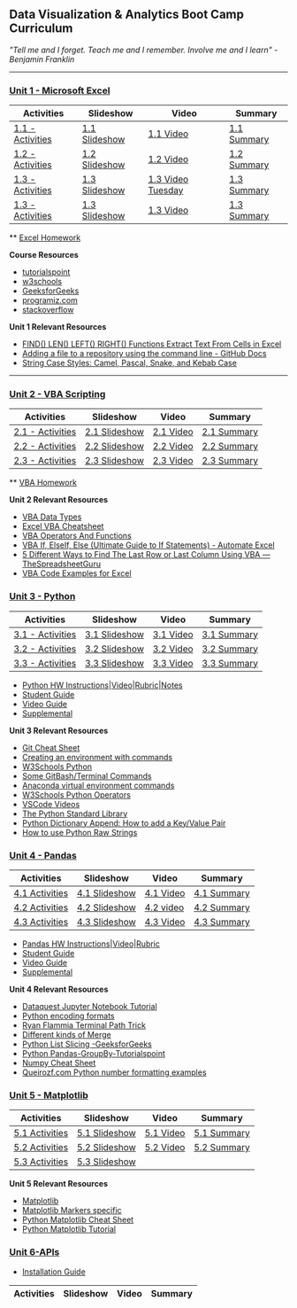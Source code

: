 ## Data Visualization & Analytics Boot Camp Curriculum

_"Tell me and I forget. Teach me and I remember. Involve me and I learn" - Benjamin Franklin_

- - -


### [Unit 1 - Microsoft Excel](01-Lesson-Plans/01-Excel)
|Activities|Slideshow|Video|Summary|
|---|---|---|---|
|[1.1 - Activities](01-Lesson-Plans/01-Excel/1)|[1.1 Slideshow](https://docs.google.com/presentation/d/1XiiZjZ6MS2VnLrlULftPjxx1JwMhMDEY8CI_OqQIW60/edit?usp=sharing)|[1.1 Video](https://zoom.us/rec/share/MCLKfD1r3YDU75bqdus-pEsty91pbmdkTzPwozXbyQyCszT-WlaIG3fnFvy3qc4a.p8aSznltcSLZ4tQv?startTime=1621980884000)|[1.1 Summary](https://drive.google.com/file/d/1PGxjl1guAlks9p0cTVz-yCG7M-PR1IaI/view?usp=sharing)
|[1.2 - Activities](01-Lesson-Plans/01-Excel/2/Activities)|[1.2 Slideshow](https://docs.google.com/presentation/d/1IxA5mxfRa4pnRGmbH9YJw_iten9JK1cbN_i6144S5Ds/edit#slide=id.g560846d15a_1_0)|[1.2 Video](https://zoom.us/rec/share/-titvQyzVALRPVUGpLc0U7VeXz5Z1ZTILYN-mHfXuR86JbnMqa6Wkk6k_KxKJ_Ik.oy3X1FbNLFBKGIRZ?startTime=1622151972000)|[1.2 Summary](https://drive.google.com/file/d/1i70DVupErUNkrwXYJMDo6TQQn69NPj0-/view?usp=sharing)
|[1.3 - Activities](01-Lesson-Plans/01-Excel/3)|[1.3 Slideshow](https://docs.google.com/presentation/d/1pJa1TZABU9A5sGXxak7XimvBMlzGin-TZ0EKKQDKVvk/edit#slide=id.g560846d15a_1_0)|[1.3 Video Tuesday](https://zoom.us/rec/share/Nz6ly32jW9Qq0xFYPGJ4pT9yg2hKA_kVCf7whvxwi-WypNPzMwiX9U2qawL6oLJy.dq56l7jBYDE-kjhF?startTime=1622583997000)|[1.3 Summary](https://drive.google.com/file/d/1HcCIdY_2kQ4QQ-jnwLqJcx3WqC_l0Wb5/view?usp=sharing)
|[1.3 - Activities](01-Lesson-Plans/01-Excel/3)|[1.3 Slideshow](https://docs.google.com/presentation/d/1pJa1TZABU9A5sGXxak7XimvBMlzGin-TZ0EKKQDKVvk/edit#slide=id.g560846d15a_1_0)|[1.3 Video](https://zoom.us/rec/play/nndh0u7tGzVkcIqRQdAMeWoFQrW6gUE_rdmx4zMcJ55w9Y7A_gRi9WKOBc0GTs3wlrIw3iK3t7C6cAXh.-HEv3Y1xSo09gYVW?startTime=1599600641000&_x_zm_rtaid=SoiS0mJBRJG5-FeueVy-ZA.1622739811038.05537012988c1142ee818a28de7cad82&_x_zm_rhtaid=930)|[1.3 Summary](https://drive.google.com/file/d/1HcCIdY_2kQ4QQ-jnwLqJcx3WqC_l0Wb5/view?usp=sharing)

** [Excel Homework](https://zoom.us/rec/share/0ZSfS62CaWullxpWZLAHxU51CWV0VvSoUvS64sMMoBpBd95BnIRIAd17l2yhVgkS.glaHhn3SADtM1ypu?startTime=1622598975000)

**Course Resources**
* [tutorialspoint](https://www.tutorialspoint.com/index.htm)
* [w3schools](https://www.w3schools.com/)
* [GeeksforGeeks](https://www.geeksforgeeks.org/)
* [programiz.com](https://www.programiz.com/)
* [stackoverflow](https://stackoverflow.com/)

**Unit 1 Relevant Resources**
* [FIND() LEN() LEFT() RIGHT() Functions Extract Text From Cells in Excel](https://www.youtube.com/watch?v=owi2asBN3oo)
* [Adding a file to a repository using the command line - GitHub Docs](https://docs.github.com/en/github/managing-files-in-a-repository/managing-files-using-the-command-line/adding-a-file-to-a-repository-using-the-command-line)
* [String Case Styles: Camel, Pascal, Snake, and Kebab Case](https://betterprogramming.pub/string-case-styles-camel-pascal-snake-and-kebab-case-981407998841)
- - -

### [Unit 2 - VBA Scripting](01-Lesson-Plans/02-VBA-Scripting)
|Activities|Slideshow|Video|Summary|
|---|---|---|---|
|[2.1 - Activities](01-Lesson-Plans/02-VBA-Scripting/1)|[2.1 Slideshow](https://docs.google.com/presentation/d/1Phs85XGpB1Zk9rnnpvoNJIuyRq5FERtqHplZLlBLDY4/edit#slide=id.g473a132ac1_0_7)|[2.1 Video](https://zoom.us/rec/share/2vpNsIu_uWaTYL4tczCeKDKbBp3i4rvkOPfCEb5ddD2YwLwxgCoxwbhT2k8gdQ.bz2rex3qRdijkRds?startTime=1622756799000)|[2.1 Summary](https://drive.google.com/file/d/1d7EzN2pzULBcNQOzyGR_WEGdScf9SBZH/view?usp=sharing)
|[2.2 - Activities](01-Lesson-Plans/02-VBA-Scripting/2)|[2.2 Slideshow](https://docs.google.com/presentation/d/1L-_yIwbWQTkFix_af4cWoKM6fV3-BkStu-GyVqON138/edit#slide=id.g473a132ac1_0_7)|[2.2 Video](https://zoom.us/rec/share/ACHsI-4O7MK4NzZG5zKNr9x66nXLqL6KZSmXMPVH96fYcS7Vt3dIkfT28nVSMVid.jG06CpgrEGK9vJ7n?startTime=1622898948000)|[2.2 Summary](https://drive.google.com/file/d/1bqbrdcTti2BB_EJRNcVyGnCj-e3hKoP2/view?usp=sharing)
|[2.3 - Activities](01-Lesson-Plans/02-VBA-Scripting/3)|[2.3 Slideshow](https://docs.google.com/presentation/d/1SU0xDLa1Cr790iIP_nZI42ypMjF2d1N7IgK-vu8lzI8/edit#slide=id.g473a132ac1_0_7)|[2.3 Video](https://zoom.us/rec/share/D83YvdWAFO-m2JxZ18q9AWVDI0HxAWxBbVRGkGp3gdV02rXH6aekKC4AUJg5rgkt.A-UG_oEBhvQxdOE-?startTime=1623188773000)|[2.3 Summary](https://drive.google.com/file/d/1I3j8bHJzNzxObY4pULrN4bonl7MBv7v9/view?usp=sharing)

** [VBA Homework](https://zoom.us/rec/share/D83YvdWAFO-m2JxZ18q9AWVDI0HxAWxBbVRGkGp3gdV02rXH6aekKC4AUJg5rgkt.A-UG_oEBhvQxdOE-?startTime=1623204139000)

**Unit 2 Relevant Resources**
* [VBA Data Types](https://docs.microsoft.com/en-us/office/vba/language/reference/user-interface-help/data-type-summary)
* [Excel VBA Cheatsheet](https://www.automateexcel.com/blockedfolder/AutomateExcel-VBA-Cheatsheet.pdf)
* [VBA Operators And Functions](https://www.excelfunctions.net/vba-operators-and-functions.html)
* [VBA If, ElseIf, Else (Ultimate Guide to If Statements) - Automate Excel](https://www.automateexcel.com/vba/else-if-statement)
* [5 Different Ways to Find The Last Row or Last Column Using VBA — TheSpreadsheetGuru](https://www.thespreadsheetguru.com/blog/2014/7/7/5-different-ways-to-find-the-last-row-or-last-column-using-vba)
* [VBA Code Examples for Excel](https://www.automateexcel.com/vba-code-examples/)

### [Unit 3 - Python](01-Lesson-Plans/03-Python)
|Activities|Slideshow|Video|Summary|
|---|---|---|---|
|[3.1 - Activities](01-Lesson-Plans/03-Python/1/Activities)|[3.1 Slideshow](https://docs.google.com/presentation/d/1qKC0MJpAMiMyK-mIPQsb0QVz4dFuLCOi-q-6ymdIDRQ/edit#slide=id.g71fbd5a0e0_0_0)|[3.1 Video](https://zoom.us/rec/share/czAgRfEIHEkTgdLEHEM8ahHoJYmHwlXaI3Y8aHCCwkWrgxzb59UCJrm7afzw0C6r.h1iXhk4LdtOYWu-O?startTime=1623361547000)|[3.1 Summary](https://drive.google.com/file/d/1Y-Z0ShMv4A5uwVDLHxwyw6Mu0ysujVSy/view?usp=sharing)
|[3.2 - Activities](01-Lesson-Plans/03-Python/2/Activities)|[3.2 Slideshow](https://docs.google.com/presentation/d/1Mu-qvYd0BMbh0u02WSFc9LPl_lyeu99Qpa8UjBZKX1g/edit#slide=id.g828f33c8e5_0_0)|[3.2 Video](https://zoom.us/rec/share/lA5cVIvb3AHTk1sQJQ5bSFN9FurP5wwVWmFLKGzcgIA2VEQZYSOHkyHDtNNjKMc.adDAZP7cwcQmydEW?startTime=1623504529000)|[3.2 Summary](https://drive.google.com/file/d/1_VIaA3u56V_nP_8FsjpuKDBWz8AEHICi/view?usp=sharing)
|[3.3 - Activities](01-Lesson-Plans/03-Python/3/Activities)|[3.3 Slideshow](https://docs.google.com/presentation/d/1Oe8Ne3n1k67DRQ4tgxjGZA6rALRkeJAsILIcVXb-o6Q/edit#slide=id.g72785e4cf0_0_2271)|[3.3 Video](https://zoom.us/rec/share/BLbfSHI0n5K8X03nhLDocVb-C8edLGBUpyPaBXtTNRHOb085_6M517BE3XDegqGk.Xoc5eE_n2dZdULfq?startTime=1623793544000)|[3.3 Summary](https://drive.google.com/file/d/18TG7U5xtymp_rL0v_Q6CHh7eHa6bpfTy/view?usp=sharing)

* [Python HW Instructions](https://github.com/RutgersCodingBootcamp/RUT-SOM-VIRT-DATA-PT-05-2021-U-C/tree/main/02-Homework/03-Python/Instructions)|[Video](https://zoom.us/rec/share/BLbfSHI0n5K8X03nhLDocVb-C8edLGBUpyPaBXtTNRHOb085_6M517BE3XDegqGk.Xoc5eE_n2dZdULfq?startTime=1623807789000)|[Rubric](https://docs.google.com/document/d/1Q5ZnMUD12NvbElOgE3a_lcahuRZdv83aDu9VtXZRiGg/edit)|[Notes](https://docs.google.com/document/d/1Cd82mEcKJeNN-Q8oKt-omaIgzAc5VpIkWmRaIGcvfAY/edit?usp=sharing)
* [Student Guide](01-Lesson-Plans/03-Python/StudentGuide.md)
* [Video Guide](01-Lesson-Plans/03-Python/VideoGuide.md)
* [Supplemental](01-Lesson-Plans/03-Python/Supplemental)

**Unit 3 Relevant Resources**
* [Git Cheat Sheet](https://education.github.com/git-cheat-sheet-education.pdf)
* [Creating an environment with commands](https://docs.conda.io/projects/conda/en/latest/user-guide/tasks/manage-environments.html#creating-an-environment-with-commands)
* [W3Schools Python](https://www.w3schools.com/python/python_getstarted.asp)
* [Some GitBash/Terminal Commands](https://docs.google.com/document/d/1KZ8M66uD43azf9ewtGZG0h-UO5JVOsY_xrMjrLD-8w8/edit?usp=sharing)
* [Anaconda virtual environment commands](https://docs.google.com/document/d/15A-7G8znsZaWrU9C-altBTirxdkIqcoARCYJlJ7JO7s/edit?usp=sharing)
* [W3Schools Python Operators](https://www.w3schools.com/python/python_operators.asp)
* [VSCode Videos](https://code.visualstudio.com/docs/getstarted/introvideos#VSCode)
* [The Python Standard Library](https://docs.python.org/3.8/library)
* [Python Dictionary Append: How to add a Key/Value Pair](https://www.guru99.com/python-dictionary-append.html)
* [How to use Python Raw Strings](https://www.askpython.com/python/string/python-raw-strings)


### [Unit 4 - Pandas](01-Lesson-Plans/04-Pandas)
|Activities|Slideshow|Video|Summary|
|---|---|---|---|
|[4.1 Activities](01-Lesson-Plans/04-Pandas/1/Activities)|[4.1 Slideshow](https://docs.google.com/presentation/d/1lvscn_6UUbLiXSSC9atN_LfYPgMRhbA5zY9IVQrbRh8/edit#slide=id.g72f20fcbfa_0_0)|[4.1 Video](https://zoom.us/rec/share/oc-toiH4KYRTVFPsvTJjvIvYDVGFiQk-S1hs5Kgm7Svigv_Q1hyy-YgbIib76Yt1.D2AtRpM_k3suUNmy?startTime=1623966330000)|[4.1 Summary](https://drive.google.com/file/d/1sFcPDwMzYRnsbqXdvHf6XxDpOzXksRlF/view?usp=sharing)
|[4.2 Activities](01-Lesson-Plans/04-Pandas/2/Activities)|[4.2 Slideshow](https://docs.google.com/presentation/d/1K5vkFCx6ltt-5-D-h4bEDoN7Bh54Jw2R-UNzx833rLw/edit#slide=id.g7fd6f39269_0_0)|[4.2 video](https://zoom.us/rec/share/iWpK_wCiDYwniLUpir4v_pDGj7azO3QzV2IP5nyH5JJ0wwfnqKeoH9E2XiH_DUOx.FcZ__dk1N1jEkTiV?startTime=1624108533000)|[4.2 Summary](https://drive.google.com/file/d/1dutst6sFUnghU8byVJrFAn0ipVG4LoOi/view?usp=sharing)
|[4.3 Activities](01-Lesson-Plans/04-Pandas/3/Activities)|[4.3 Slideshow](https://docs.google.com/presentation/d/1HUUqYF9hrgPD8Gni7LB1_zh-Fszs1qhq0hsGeNJ4hqA/edit#slide=id.g750dd75f01_0_0)|[4.3 Video](https://zoom.us/rec/share/cDZg9eWQMhJUf8OIgBiXo6qM_dOSw20wOIJc0QKyyHD9AT1CJKeg6Bb1cXvzkoeP.fPNd3DtSZVzqBaId?startTime=1624398340000)|[4.3 Summary](https://drive.google.com/file/d/1KTJJeA1ExBG4YOfNtSAUeTvjt7VByHmi/view?usp=sharing)


* [Pandas HW Instructions](02-Homework/04-Pandas/Instructions)|[Video](https://zoom.us/rec/share/cDZg9eWQMhJUf8OIgBiXo6qM_dOSw20wOIJc0QKyyHD9AT1CJKeg6Bb1cXvzkoeP.fPNd3DtSZVzqBaId?startTime=1624412505000)|[Rubric](https://docs.google.com/document/d/1VwP0gfKN-ZGZvIhuaKmx00wCcPOMC5qofXXFcUGe90E/edit)
* [Student Guide](01-Lesson-Plans/04-Pandas/StudentGuide.md)
* [Video Guide](01-Lesson-Plans/04-Pandas/VideoGuide.md)
* [Supplemental](01-Lesson-Plans/04-Pandas/Supplemental)


**Unit 4 Relevant Resources**
* [Dataquest Jupyter Notebook Tutorial](https://www.dataquest.io/blog/jupyter-notebook-tutorial/)
* [Python encoding formats](https://docs.python.org/3/library/codecs.html#standard-encodings)
* [Ryan Flammia Terminal Path Trick](https://docs.google.com/document/d/1fyjYdqcQ1zQQfbdYQaV9wkVs7X3haGP0gty6O6E0mrc/edit?usp=sharing)
* [Different kinds of Merge](https://docs.google.com/document/d/1l6yPd8Ox15c3pJ7N5qChbAt3tmXXIpNIQxhFLULIHg0/edit?usp=sharing)
* [Python List Slicing -GeeksforGeeks](https://www.geeksforgeeks.org/python-list-slicing/)
* [Python Pandas-GroupBy-Tutorialspoint](https://www.tutorialspoint.com/python_pandas/python_pandas_groupby.htm)
* [Numpy Cheat Sheet](https://github.com/juliangaal/python-cheat-sheet/tree/master/NumPy)
* [Queirozf.com Python number formatting examples](https://queirozf.com/entries/python-number-formatting-examples)

### [Unit 5 - Matplotlib](01-Lesson-Plans/05-Matplotlib)
|Activities|Slideshow|Video|Summary|
|---|---|---|---|
|[5.1 Activities](01-Lesson-Plans/05-Matplotlib/1/Activities)|[5.1 Slideshow](https://docs.google.com/presentation/d/1pJMdqh6TjdRAiZzT0y8dgeUYSTwRMODxB6MLyvOxacI/edit#slide=id.g574fb37171_0_6)|[5.1 Video](https://zoom.us/rec/share/wMhydQtC_bABdOiUQ32izI4_CzRPwVDnQiE6Mo1fRJR2BzLmOHMJ6Gz0cZ-vg_0S.RUhPZVouPyiPcTrf?startTime=1624571147000)|[5.1 Summary](https://drive.google.com/file/d/19e8_VjDXptPz1-gF3ABdiAJoLiQrQn50/view?usp=sharing)
|[5.2 Activities](01-Lesson-Plans/05-Matplotlib/2/Activities)|[5.2 Slideshow](https://docs.google.com/presentation/d/1AnKduNMApWUrEtakW6JQiNrZ7cZgUPeo0YqKgCjic8U/edit#slide=id.g574fb37171_0_6)|[5.2 Video]()|[5.2 Summary](https://drive.google.com/file/d/10BIZWZvM2QSv78_Hgo1jq-7xovS03FCD/view?usp=sharing)
|[5.3 Activities](01-Lesson-Plans/05-Matplotlib/3/Activities)|[5.3 Slideshow](https://docs.google.com/presentation/d/1pa6h261pEwK6EG0MpmlDpo6DCvAQnqUz1ep1uQEs_e4/edit#slide=id.g574fb37171_0_6)

**Unit 5 Relevant Resources**
* [Matplotlib](https://matplotlib.org/stable/contents.html)
* [Matplotlib Markers specific](https://matplotlib.org/stable/api/_as_gen/matplotlib.pyplot.plot.html?highlight=plot#matplotlib.pyplot.plot)
* [Python Matplotlib Cheat Sheet](https://s3.amazonaws.com/assets.datacamp.com/blog_assets/Python_Matplotlib_Cheat_Sheet.pdf)
* [Python Matplotlib Tutorial](https://www.datacamp.com/community/tutorials/matplotlib-tutorial-python)


### [Unit 6-APIs](01-Lesson-Plans/06-Python-APIs)
* [Installation Guide](https://docs.google.com/document/d/1q64XUqlLGZma_5fwIOwfniCQ-zln6wPBFHmX-9Nnq_U/edit?usp=sharing)

|Activities|Slideshow|Video|Summary|
|---|---|---|---|
